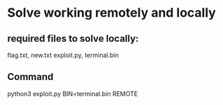 # Solve working remotely and locally
## required files to solve locally:
flag.txt, new.txt exploit.py, terminal.bin

## Command
python3 exploit.py BIN=terminal.bin REMOTE
